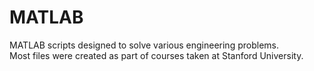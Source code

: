 # MATLAB

MATLAB scripts designed to solve various engineering problems.  
Most files were created as part of courses taken at Stanford University.
